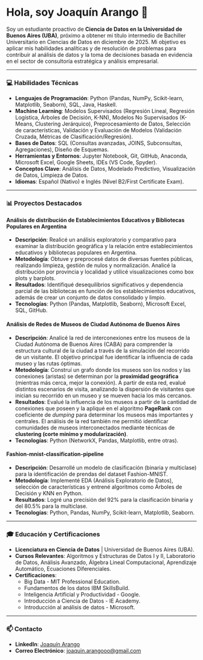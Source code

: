 # Hola, soy Joaquín Arango 👋

Soy un estudiante proactivo de **Ciencia de Datos en la Universidad de Buenos Aires (UBA)**, próximo a obtener mi título intermedio de Bachiller Universitario en Ciencias de Datos en diciembre de 2025. Mi objetivo es aplicar mis habilidades analíticas y de resolución de problemas para contribuir al análisis de datos y la toma de decisiones basada en evidencia en el sector de consultoría estratégica y análisis empresarial.

---

### 💻 Habilidades Técnicas

* **Lenguajes de Programación**: Python (Pandas, NumPy, Scikit-learn, Matplotlib, Seaborn), SQL, Java, Haskell.
* **Machine Learning**: Modelos Supervisados (Regresión Lineal, Regresión Logística, Árboles de Decisión, K-NN), Modelos No Supervisados (K-Means, Clustering Jerárquico), Preprocesamiento de Datos, Selección de características, Validación y Evaluación de Modelos (Validación Cruzada, Métricas de Clasificación/Regresión).
* **Bases de Datos**: SQL (Consultas avanzadas, JOINS, Subconsultas, Agregaciones), Diseño de Esquemas.
* **Herramientas y Entornos**: Jupyter Notebook, Git, GitHub, Anaconda, Microsoft Excel, Google Sheets, IDEs (VS Code, Spyder).
* **Conceptos Clave**: Análisis de Datos, Modelado Predictivo, Visualización de Datos, Limpieza de Datos.
* **Idiomas**: Español (Nativo) e Inglés (Nivel B2/First Certificate Exam).

---

### 📊 Proyectos Destacados

#### **Análisis de distribución de Establecimientos Educativos y Bibliotecas Populares en Argentina**

* **Descripción**: Realicé un análisis exploratorio y comparativo para examinar la distribución geográfica y la relación entre establecimientos educativos y bibliotecas populares en Argentina.
* **Metodología**: Obtuve y preprocesé datos de diversas fuentes públicas, realizando limpieza, gestión de nulos y normalización. Analicé la distribución por provincia y localidad y utilicé visualizaciones como box plots y barplots.
* **Resultados**: Identifiqué desequilibrios significativos y dependencia parcial de las bibliotecas en función de los establecimientos educativos, además de crear un conjunto de datos consolidado y limpio.
* **Tecnologías**: Python (Pandas, Matplotlib, Seaborn), Microsoft Excel, SQL, GitHub.

#### **Análisis de Redes de Museos de Ciudad Autónoma de Buenos Aires**

* **Descripción**: Analicé la red de interconexiones entre los museos de la Ciudad Autónoma de Buenos Aires (CABA) para comprender la estructura cultural de la ciudad a través de la simulación del recorrido de un visitante. El objetivo principal fue identificar la influencia de cada museo y las rutas óptimas.
* **Metodología**: Construí un grafo donde los museos son los nodos y las conexiones (aristas) se determinan por la **proximidad geográfica** (mientras más cerca, mejor la conexión). A partir de esta red, evalué distintos escenarios de visita, analizando la dispersión de visitantes que inician su recorrido en un museo y se mueven hacia los más cercanos.
* **Resultados**: Evalué la influencia de los museos a partir de la cantidad de conexiones que poseen y la apliqué en el algoritmo **PageRank** con coeficiente de *dumping* para determinar los museos más importantes y centrales. El análisis de la red también me permitió identificar comunidades de museos interconectados mediante técnicas de **clustering (corte mínimo y modularización)**.
* **Tecnologías**: Python (NetworkX, Pandas, Matplotlib, entre otras).

#### **Fashion-mnist-classification-pipeline**

* **Descripción**: Desarrollé un modelo de clasificación (binaria y multiclase) para la identificación de prendas del dataset Fashion-MNIST.
* **Metodología**: Implementé EDA (Análisis Exploratorio de Datos), selección de características y entrené algoritmos como Árboles de Decisión y KNN en Python.
* **Resultados**: Logré una precisión del 92% para la clasificación binaria y del 80.5% para la multiclase.
* **Tecnologías**: Python, Pandas, NumPy, Scikit-learn, Matplotlib, Seaborn.

---

### 🎓 Educación y Certificaciones

* **Licenciatura en Ciencia de Datos** | Universidad de Buenos Aires (UBA).
* **Cursos Relevantes**: Algoritmos y Estructuras de Datos I y II, Laboratorio de Datos, Análisis Avanzado, Álgebra Lineal Computacional, Aprendizaje Automático, Ecuaciones Diferenciales.
* **Certificaciones**:
    * Big Data - MIT Professional Education.
    * Fundamentos de los datos IBM SkillsBuild.
    * Inteligencia Artificial y Productividad - Google.
    * Introducción a Ciencia de Datos - IE Academy.
    * Introducción al análisis de datos - Microsoft.

---

### 📫 Contacto

* **LinkedIn**: [Joaquín Arango](https://www.linkedin.com/in/joaquin-arango-244783377)
* **Correo Electrónico**: joaquin.arangooo@gmail.com
